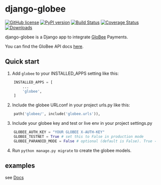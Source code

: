 # django-globee

[![GitHub license](https://img.shields.io/badge/license-MIT-brightgreen.svg)](https://raw.githubusercontent.com/lovvskillz/django-globee/master/LICENSE)
[![PyPI version](https://badge.fury.io/py/django-globee.svg)](https://badge.fury.io/py/django-globee)
[![Build Status](https://travis-ci.org/lovvskillz/django-globee.svg?branch=master)](https://travis-ci.org/lovvskillz/django-globee)
[![Coverage Status](https://coveralls.io/repos/github/lovvskillz/django-globee/badge.svg?branch=master)](https://coveralls.io/github/lovvskillz/django-globee?branch=master)
[![Downloads](https://pepy.tech/badge/django-globee)](https://pepy.tech/project/django-globee)

django-globee is a Django app to integrate [GloBee](https://globee.com/) Payments.

You can find the GloBee API docs [here](https://globee.com/docs/payment-api/v1).

## Quick start

1. Add `globee` to your INSTALLED_APPS setting like this:
```python
    INSTALLED_APPS = [
        ...
        'globee',
    ]
```
2. Include the globee URLconf in your project urls.py like this:
```python
    path('globee/', include('globee.urls')),
```
    
3. Include your globee key and test or live env in your project settings.py
```python
    GLOBEE_AUTH_KEY = "YOUR GLOBEE X-AUTH-KEY"
    GLOBEE_TESTNET = True # set this to False in production mode
    GLOBEE_PARANOID_MODE = False # optional (default is False). True - IPN view will always respond with status code "200"
```


4. Run `python manage.py migrate` to create the globee models.


## examples

see [Docs](docs/README.md)
